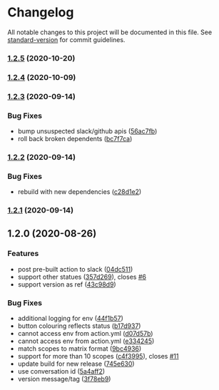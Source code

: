# Changelog

All notable changes to this project will be documented in this file. See [standard-version](https://github.com/conventional-changelog/standard-version) for commit guidelines.

### [1.2.5](https://github.com/actions/typescript-action/compare/v1.2.4...v1.2.5) (2020-10-20)

### [1.2.4](https://github.com/actions/typescript-action/compare/v1.2.3...v1.2.4) (2020-10-09)

### [1.2.3](https://github.com/actions/typescript-action/compare/v1.2.2...v1.2.3) (2020-09-14)


### Bug Fixes

* bump unsuspected slack/github apis ([56ac7fb](https://github.com/actions/typescript-action/commit/56ac7fb2199491b0225627b7050eaac00f6116ae))
* roll back broken dependents ([bc7f7ca](https://github.com/actions/typescript-action/commit/bc7f7ca8f8cf9a5e14fc7060f16d39692fe6cf10))

### [1.2.2](https://github.com/actions/typescript-action/compare/v1.2.1...v1.2.2) (2020-09-14)


### Bug Fixes

* rebuild with new dependencies ([c28d1e2](https://github.com/actions/typescript-action/commit/c28d1e2511b248d8f3dbe5d6194ba9fd270ace89))

### [1.2.1](https://github.com/actions/typescript-action/compare/v1.2.0...v1.2.1) (2020-09-14)

## 1.2.0 (2020-08-26)


### Features

* post pre-built action to slack ([04dc511](https://github.com/actions/typescript-action/commit/04dc5113e85afe11e56ae610b024aa8cff0bf0c1))
* support other statues ([357d269](https://github.com/actions/typescript-action/commit/357d2692075709b0eed09da33c1721bba679dc78)), closes [#6](https://github.com/actions/typescript-action/issues/6)
* support version as ref ([43c98d9](https://github.com/actions/typescript-action/commit/43c98d9394290d9eb2a9944e658a56309ac4ba72))


### Bug Fixes

* additional logging for env ([44f1b57](https://github.com/actions/typescript-action/commit/44f1b573115b8e66e4556b810468e84c958eefe7))
* button colouring reflects status ([b17d937](https://github.com/actions/typescript-action/commit/b17d937e824bfbb9fe9686c6c93fcebfc984838d))
* cannot access env from action.yml ([d07d57b](https://github.com/actions/typescript-action/commit/d07d57bc65283d78bfe72febc8796752df2403d9))
* cannot access env from action.yml ([e334245](https://github.com/actions/typescript-action/commit/e33424521d4c0176a856fa5344769e4266ae54d5))
* match scopes to matrix format ([9bc4936](https://github.com/actions/typescript-action/commit/9bc49363b8876bd8ffaa5d1a620d8043da468b89))
* support for more than 10 scopes ([c4f3995](https://github.com/actions/typescript-action/commit/c4f39956adbeb6f89750c4d41f35da8b10f6dc5e)), closes [#11](https://github.com/actions/typescript-action/issues/11)
* update build for new release ([745e630](https://github.com/actions/typescript-action/commit/745e6306c9f92a2137fd6985cd7b01fda6376c19))
* use conversation id ([5a4aff2](https://github.com/actions/typescript-action/commit/5a4aff2190cdbfe1ead6ddea9bbd8b6f66ba9c19))
* version message/tag ([3f78eb9](https://github.com/actions/typescript-action/commit/3f78eb9b0ba970c25223e85f42f1656f394f1ae8))
